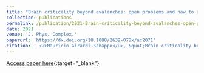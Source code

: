 ```yaml
---
title: "Brain criticality beyond avalanches: open problems and how to approach them"
collection: publications
permalink: /publication/2021-Brain-criticality-beyond-avalanches-open-problems-and-how-to-approach-them
date: 2021
venue: 'J. Phys. Complex.'
paperurl: 'https://dx.doi.org/10.1088/2632-072x/ac2071'
citation: ' <u>Mauricio Girardi-Schappo</u>, &quot;Brain criticality beyond avalanches: open problems and how to approach them.&quot; J. Phys. Complex., 2021.'
---
```

[Access paper here](https://dx.doi.org/10.1088/2632-072x/ac2071){:target="_blank"}
